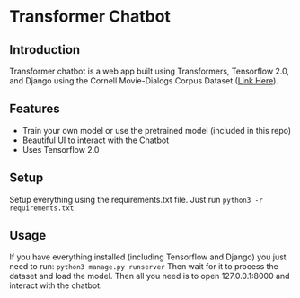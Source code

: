 # Transformer Chatbot
## Introduction
Transformer chatbot is a web app built using Transformers, Tensorflow 2.0, and Django using the Cornell Movie-Dialogs Corpus Dataset (<a href="https://www.cs.cornell.edu/~cristian/Cornell_Movie-Dialogs_Corpus.html">Link Here</a>).

## Features
<ul>
    <li>Train your own model or use the pretrained model (included in this repo)</li>
    <li>Beautiful UI to interact with the Chatbot</li>
    <li>Uses Tensorflow 2.0</li>
</ul>

## Setup
Setup everything using the requirements.txt file. 
Just run ``` python3 -r requirements.txt ```

## Usage
If you have everything installed (including Tensorflow and Django) you just need to run:
``` python3 manage.py runserver ``` 
Then wait for it to process the dataset and load the model. 
Then all you need is to open 127.0.0.1:8000 and interact with the chatbot.